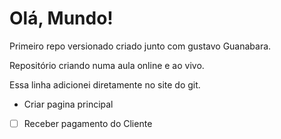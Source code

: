 # Olá, Mundo!
 Primeiro repo versionado criado junto com gustavo Guanabara.


Repositório criando numa aula online e ao vivo.

Essa linha adicionei diretamente no site do git.

* Criar pagina principal

- [ ] Receber pagamento do Cliente

